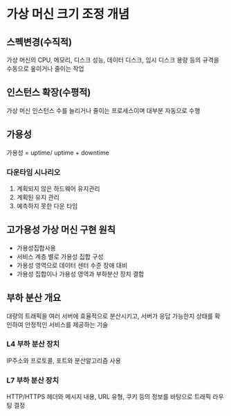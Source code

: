 # 가상 머신 크기 조정 개념

## 스펙변경(수직적)

가상 머신의 CPU, 메모리, 디스크 성능, 데이터 디스크, 임시 디스크 용량 등의 규격을 수동으로 옾이거나 줄이는 작업

## 인스턴스 확장(수평적)

가상 머신 인스턴스 수를 늘리거나 줄이는 프로세스이며 대부분 자동으로 수행

## 가용성

가용성 = uptime/ uptime + downtime

### 다운타임 시나리오

1. 계획되지 않은 하드웨어 유지관리
2. 계획된 유지 관리
3. 예측하지 못한 다운 타임

## 고가용성 가상 머신 구현 원칙

- 가용성집합사용
- 서비스 계층 별로 가용성 집합 구성
- 가용성 영역으로 데이터 센터 수준 장애 대비
- 가용성 집합이나 가용성 영역과 부하분산
  장치 결합

## 부하 분산 개요

대량의 트래픽을 여러 서버에 효율적으로 분산시키고, 서버가 응답 가능한지 상태를 확인하여 안정적인 서비스를 제공하는 기술

### L4 부하 분산 장치

IP주소와 프로토콜, 포트와 분산알고리즘 사용

### L7 부하 분산 장치

HTTP/HTTPS 헤더와 메시지 내용, URL 유형, 쿠키 등의 정보를 바탕으로 트래픽 라우팅 결정
